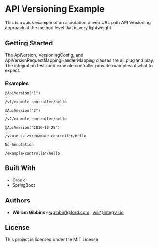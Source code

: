 # API Versioning Example

This is a quick example of an annotation driven URL path API Versioning approach at the method level that is very lightweight.

## Getting Started

The ApiVersion, VersioningConfig, and ApiVersionRequestMappingHandlerMapping classes are all plug and play. The integration tests and example controller provide examples of what to expect.


### Examples


```
@ApiVersion("1")
-
/v1/example-controller/hello
```

```
@ApiVersion("2")
-
/v2/example-controller/hello
```

```
@ApiVersion("2016-12-25")
-
/v2016-12-25/example-controller/hello
```

```
No Annotation
-
/example-controller/hello
```


## Built With

* Gradle
* SpringBoot

## Authors

* **William Gibbins** - wgibbin1@ford.com | will@integral.io

## License

This project is licensed under the MIT License 